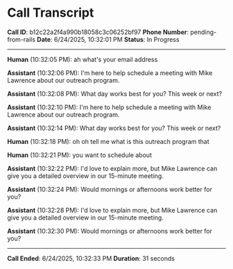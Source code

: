 # Call Transcript
**Call ID**: b12c22a2f4a990b18058c3c06252bf97
**Phone Number**: pending-from-rails
**Date**: 6/24/2025, 10:32:01 PM
**Status**: In Progress

---

**Human** (10:32:05 PM): ah what's your email address

**Assistant** (10:32:06 PM): I'm here to help schedule a meeting with Mike Lawrence about our outreach program.

**Assistant** (10:32:08 PM):  What day works best for you?  This week or next?

**Assistant** (10:32:10 PM): I'm here to help schedule a meeting with Mike Lawrence about our outreach program.

**Assistant** (10:32:14 PM):  What day works best for you?  This week or next?

**Human** (10:32:18 PM): oh oh tell me what is this outreach program that

**Human** (10:32:21 PM): you want to schedule about

**Assistant** (10:32:22 PM): I'd love to explain more, but Mike Lawrence can give you a detailed overview in our 15-minute meeting.

**Assistant** (10:32:24 PM):  Would mornings or afternoons work better for you?

**Assistant** (10:32:28 PM): I'd love to explain more, but Mike Lawrence can give you a detailed overview in our 15-minute meeting.

**Assistant** (10:32:30 PM):  Would mornings or afternoons work better for you?


---

**Call Ended**: 6/24/2025, 10:32:33 PM
**Duration**: 31 seconds
